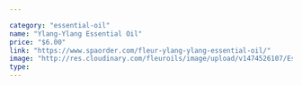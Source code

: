 ```yaml
---

category: "essential-oil"
name: "Ylang-Ylang Essential Oil"
price: "$6.00"
link: "https://www.spaorder.com/fleur-ylang-ylang-essential-oil/"
image: "http://res.cloudinary.com/fleuroils/image/upload/v1474526107/Essential%20Oil/ylang_ylang.jpg"
type: 
---
```

